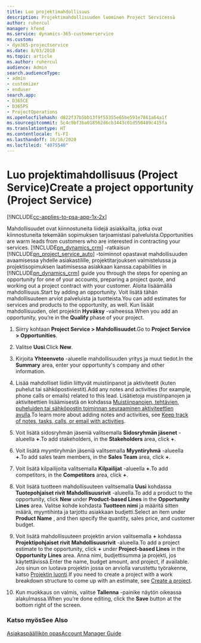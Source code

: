 ```yaml
---
title: Luo projektimahdollisuus
description: Projektimahdollisuuden luominen Project Servicessä
author: ruhercul
manager: kfend
ms.service: dynamics-365-customerservice
ms.custom:
- dyn365-projectservice
ms.date: 8/03/2018
ms.topic: article
ms.author: ruhercul
audience: Admin
search.audienceType:
- admin
- customizer
- enduser
search.app:
- D365CE
- D365PS
- ProjectOperations
ms.openlocfilehash: d822f37b5bb13f9f55355e65be591e7861a64a1f
ms.sourcegitcommit: 5c4c9bf3ba018562d6cb3443c01d550489c415fa
ms.translationtype: HT
ms.contentlocale: fi-FI
ms.lasthandoff: 10/16/2020
ms.locfileid: "4075540"
---
```

# <a name="create-a-project-opportunity-project-service"></a><span data-ttu-id="538ba-103">Luo projektimahdollisuus (Project Service)</span><span class="sxs-lookup"><span data-stu-id="538ba-103">Create a project opportunity (Project Service)</span></span>

[!INCLUDE[cc-applies-to-psa-app-1x-2x](../includes/cc-applies-to-psa-app-1x-2x.md)]

<span data-ttu-id="538ba-104">Mahdollisuudet ovat kiinnostuneita liidejä asiakkailta, jotka ovat kiinnostuneita tekemään sopimuksen tarjoamistasi palveluista.</span><span class="sxs-lookup"><span data-stu-id="538ba-104">Opportunities are warm leads from customers who are interested in contracting your services.</span></span> [!INCLUDE[pn_dynamics_crm](../includes/pn-dynamics-crm.md)] <span data-ttu-id="538ba-105">-ratkaisun [!INCLUDE[pn_project_service_auto](../includes/pn-project-service-auto.md)] -toiminnot opastavat mahdollisuuden avaamisessa yhdelle asiakastilille, projektitarjouksen valmistelussa ja projektisopimuksen laatimisessa asiakkaan kanssa.</span><span class="sxs-lookup"><span data-stu-id="538ba-105">capabilities in [!INCLUDE[pn_dynamics_crm](../includes/pn-dynamics-crm.md)] guide you through the steps for opening an opportunity for one of your accounts, preparing a project quote, and working out a project contract with your customer.</span></span> <span data-ttu-id="538ba-106">Aloita lisäämällä mahdollisuus.</span><span class="sxs-lookup"><span data-stu-id="538ba-106">Start by adding an opportunity.</span></span> <span data-ttu-id="538ba-107">Voit lisätä tähän mahdollisuuteen arviot palveluista ja tuotteista.</span><span class="sxs-lookup"><span data-stu-id="538ba-107">You can add estimates for services and products to the opportunity, as well.</span></span> <span data-ttu-id="538ba-108">Kun lisäät mahdollisuuden, olet projektin **Hyväksy** -vaiheessa.</span><span class="sxs-lookup"><span data-stu-id="538ba-108">When you add an opportunity, you’re in the **Qualify** phase of your project.</span></span>  
  
1.  <span data-ttu-id="538ba-109">Siirry kohtaan **Project Service > Mahdollisuudet**.</span><span class="sxs-lookup"><span data-stu-id="538ba-109">Go to **Project Service > Opportunities**.</span></span>  
  
2.  <span data-ttu-id="538ba-110">Valitse **Uusi**.</span><span class="sxs-lookup"><span data-stu-id="538ba-110">Click **New**.</span></span>  
  
3.  <span data-ttu-id="538ba-111">Kirjoita **Yhteenveto** -alueelle mahdollisuuden yritys ja muut tiedot.</span><span class="sxs-lookup"><span data-stu-id="538ba-111">In the **Summary** area, enter your opportunity's company and other information.</span></span>  
  
4.  <span data-ttu-id="538ba-112">Lisää mahdolliset liidiin liittyvät muistiinpanot ja aktiviteetit (kuten puhelut tai sähköpostiviestit).</span><span class="sxs-lookup"><span data-stu-id="538ba-112">Add any notes and activities (for example, phone calls or emails) related to this lead.</span></span> <span data-ttu-id="538ba-113">Lisätietoja muistiinpanojen ja aktiviteettien lisäämisestä on kohdassa [Muistiinpanojen, tehtävien, puheluiden tai sähköpostin toiminnan seuraaminen aktiviteettien avulla](https://docs.microsoft.com/dynamics365/customerengagement/on-premises/basics/work-with-activities).</span><span class="sxs-lookup"><span data-stu-id="538ba-113">To learn more about adding notes and activities, see [Keep track of notes, tasks, calls, or email with activities](https://docs.microsoft.com/dynamics365/customerengagement/on-premises/basics/work-with-activities).</span></span>  
  
5.  <span data-ttu-id="538ba-114">Voit lisätä sidosryhmän jäseniä valitsemalla **Sidosryhmän jäsenet** -alueella **+**.</span><span class="sxs-lookup"><span data-stu-id="538ba-114">To add stakeholders, in the **Stakeholders** area, click **+**.</span></span>  
  
6.  <span data-ttu-id="538ba-115">Voit lisätä myyntiryhmän jäseniä valitsemalla **Myyntiryhmä** -alueella **+**.</span><span class="sxs-lookup"><span data-stu-id="538ba-115">To add sales team members, in the **Sales Team** area, click **+**.</span></span>  
  
7.  <span data-ttu-id="538ba-116">Voit lisätä kilpailijoita valitsemalla **Kilpailijat** -alueella **+**.</span><span class="sxs-lookup"><span data-stu-id="538ba-116">To add competitors, in the **Competitors** area, click **+**.</span></span>  
  
8.  <span data-ttu-id="538ba-117">Voit lisätä tuotteen mahdollisuuteen valitsemalla **Uusi** kohdassa **Tuotepohjaiset rivit** **Mahdollisuusrivit** -alueella.</span><span class="sxs-lookup"><span data-stu-id="538ba-117">To add a product to the opportunity, click **New** under **Product-based Lines** in the **Opportunity Lines** area.</span></span> <span data-ttu-id="538ba-118">Valitse kohde kohdasta **Tuotteen nimi** ja määritä sitten määrä, myyntihinta ja tarjottu asiakkaan budjetti.</span><span class="sxs-lookup"><span data-stu-id="538ba-118">Select an item under **Product Name** , and then specify the quantity, sales price, and customer budget.</span></span>  
  
9. <span data-ttu-id="538ba-119">Voit lisätä mahdollisuuteen projektin arvion valitsemalla **+** kohdassa **Projektipohjaiset rivit** **Mahdollisuusrivit** -alueella.</span><span class="sxs-lookup"><span data-stu-id="538ba-119">To add a project estimate to the opportunity, click **+** under **Project-based Lines** in the **Opportunity Lines** area.</span></span> <span data-ttu-id="538ba-120">Anna nimi, budjettisumma ja projekti, jos käytettävissä.</span><span class="sxs-lookup"><span data-stu-id="538ba-120">Enter the name, budget amount, and project, if available.</span></span> <span data-ttu-id="538ba-121">Jos sinun on luotava projektin jossa on arviolla varustettu työrakenne, katso [Projektin luonti](../psa/create-project.md).</span><span class="sxs-lookup"><span data-stu-id="538ba-121">If you need to create a project with a work breakdown structure to come up with an estimate, see [Create a project](../psa/create-project.md).</span></span>  
  
10. <span data-ttu-id="538ba-122">Kun muokkaus on valmis, valitse **Tallenna** -painike näytön oikeassa alakulmassa.</span><span class="sxs-lookup"><span data-stu-id="538ba-122">When you’re done editing, click the **Save** button at the bottom right of the screen.</span></span>  
  
### <a name="see-also"></a><span data-ttu-id="538ba-123">Katso myös</span><span class="sxs-lookup"><span data-stu-id="538ba-123">See Also</span></span>  
 [<span data-ttu-id="538ba-124">Asiakaspäällikön opas</span><span class="sxs-lookup"><span data-stu-id="538ba-124">Account Manager Guide</span></span>](../psa/account-manager-guide.md)
